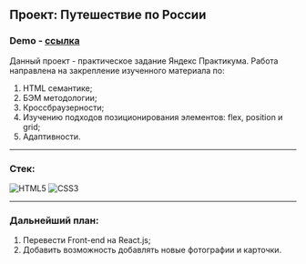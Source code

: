 ## Проект: Путешествие по России

### Demo - [ссылка](https://orlov-oleg-developer.github.io/russian-travel/)

Данный проект - практическое задание Яндекс Практикума. Работа направлена на закрепление изученного материала по:

1. HTML семантике;
2. БЭМ методологии;
3. Кроссбраузерности;
4. Изучению подходов позиционирования элементов: flex, position и grid;
5. Адаптивности.

---
### Стек:

![HTML5](https://img.shields.io/badge/HTML5-E34F26?style=for-the-badge&logo=html5&logoColor=white) 
![CSS3](https://img.shields.io/badge/CSS3-1572B6?style=for-the-badge&logo=css3&logoColor=white)

---
### Дальнейший план:

1. Перевести Front-end на React.js;
2. Добавить возможность добавлять новые фотографии и карточки.
